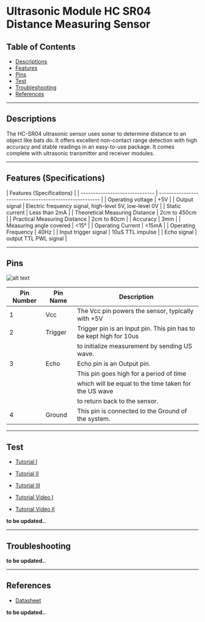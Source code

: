 # Ultrasonic Module HC SR04 Distance Measuring Sensor

## Table of Contents

-   [Descriptions](#descriptions)
-   [Features](#features)
-   [Pins](#pins)
-   [Test](#test-code)
-   [Troubleshooting](#troubleshooting)
-   [References](#references)

---

## Descriptions

The HC-SR04 ultrasonic sensor uses sonar to determine distance to an object like bats do. It offers excellent non-contact range detection with high accuracy and stable readings in an easy-to-use package. It comes complete with ultrasonic transmitter and receiver modules.

---

## Features (Specifications)

| Features (Specifications)      |
| ------------------------------ | ------------------------------------------------------ |
| Operating voltage              | +5V                                                    |
| Output signal                  | Electric frequency signal, high-level 5V, low-level 0V |
| Static current                 | Less than 2mA                                          |
| Theoretical Measuring Distance | 2cm to 450cm                                           |
| Practical Measuring Distance   | 2cm to 80cm                                            |
| Accuracy                       | 3mm                                                    |
| Measuring angle covered        | <15°                                                   |
| Operating Current              | <15mA                                                  |
| Operating Frequency            | 40Hz                                                   |
| Input trigger signal           | 10uS TTL impulse                                       |
| Echo signal                    | output TTL PWL signal                                  |

---

## Pins

![alt text](https://bit.ly/3w3vj1b)

| Pin Number | Pin Name | Description                                                        |
| ---------- | -------- | ------------------------------------------------------------------ |
| 1          | Vcc      | The Vcc pin powers the sensor, typically with +5V                  |
| 2          | Trigger  | Trigger pin is an Input pin. This pin has to be kept high for 10us |
|            |          | to initialize measurement by sending US wave.                      |
| 3          | Echo     | Echo pin is an Output pin.                                         |
|            |          | This pin goes high for a period of time                            |
|            |          | which will be equal to the time taken for the US wave              |
|            |          | to return back to the sensor.                                      |
| 4          | Ground   | This pin is connected to the Ground of the system.                 |

---

## Test

-   [Tutorial I](https://bit.ly/3lTJ7qi)
-   [Tutorial II](https://randomnerdtutorials.com/complete-guide-for-ultrasonic-sensor-hc-sr04/)
-   [Tutorial III](https://howtomechatronics.com/tutorials/arduino/ultrasonic-sensor-hc-sr04/)

-   [Tutorial Video I](https://youtu.be/ZejQOX69K5M)
-   [Tutorial Video II](https://youtu.be/6F1B_N6LuKw)

**to be updated..**

---

## Troubleshooting

**to be updated..**

---

## References

-   [Datasheet](https://bit.ly/3svTa7t)

**to be updated..**
